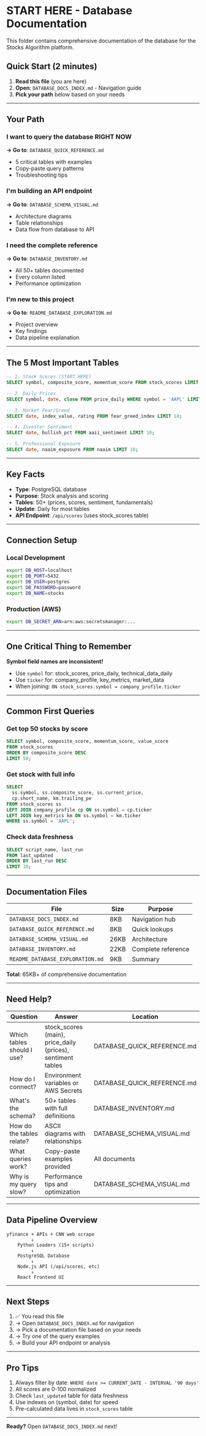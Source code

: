 # START HERE - Database Documentation

This folder contains comprehensive documentation of the database for the Stocks Algorithm platform.

## Quick Start (2 minutes)

1. **Read this file** (you are here)
2. **Open**: `DATABASE_DOCS_INDEX.md` - Navigation guide
3. **Pick your path** below based on your needs

---

## Your Path

### I want to query the database RIGHT NOW
**→ Go to**: `DATABASE_QUICK_REFERENCE.md`
- 5 critical tables with examples
- Copy-paste query patterns
- Troubleshooting tips

### I'm building an API endpoint
**→ Go to**: `DATABASE_SCHEMA_VISUAL.md`
- Architecture diagrams
- Table relationships
- Data flow from database to API

### I need the complete reference
**→ Go to**: `DATABASE_INVENTORY.md`
- All 50+ tables documented
- Every column listed
- Performance optimization

### I'm new to this project
**→ Go to**: `README_DATABASE_EXPLORATION.md`
- Project overview
- Key findings
- Data pipeline explanation

---

## The 5 Most Important Tables

```sql
-- 1. Stock Scores (START HERE)
SELECT symbol, composite_score, momentum_score FROM stock_scores LIMIT 10;

-- 2. Daily Prices
SELECT symbol, date, close FROM price_daily WHERE symbol = 'AAPL' LIMIT 10;

-- 3. Market Fear/Greed
SELECT date, index_value, rating FROM fear_greed_index LIMIT 10;

-- 4. Investor Sentiment
SELECT date, bullish_pct FROM aaii_sentiment LIMIT 10;

-- 5. Professional Exposure
SELECT date, naaim_exposure FROM naaim LIMIT 10;
```

---

## Key Facts

- **Type**: PostgreSQL database
- **Purpose**: Stock analysis and scoring
- **Tables**: 50+ (prices, scores, sentiment, fundamentals)
- **Update**: Daily for most tables
- **API Endpoint**: `/api/scores` (uses stock_scores table)

---

## Connection Setup

### Local Development
```bash
export DB_HOST=localhost
export DB_PORT=5432
export DB_USER=postgres
export DB_PASSWORD=password
export DB_NAME=stocks
```

### Production (AWS)
```bash
export DB_SECRET_ARN=arn:aws:secretsmanager:...
```

---

## One Critical Thing to Remember

**Symbol field names are inconsistent!**
- Use `symbol` for: stock_scores, price_daily, technical_data_daily
- Use `ticker` for: company_profile, key_metrics, market_data
- When joining: `ON stock_scores.symbol = company_profile.ticker`

---

## Common First Queries

### Get top 50 stocks by score
```sql
SELECT symbol, composite_score, momentum_score, value_score
FROM stock_scores
ORDER BY composite_score DESC
LIMIT 50;
```

### Get stock with full info
```sql
SELECT 
  ss.symbol, ss.composite_score, ss.current_price,
  cp.short_name, km.trailing_pe
FROM stock_scores ss
LEFT JOIN company_profile cp ON ss.symbol = cp.ticker
LEFT JOIN key_metrics km ON ss.symbol = km.ticker
WHERE ss.symbol = 'AAPL';
```

### Check data freshness
```sql
SELECT script_name, last_run
FROM last_updated
ORDER BY last_run DESC
LIMIT 10;
```

---

## Documentation Files

| File | Size | Purpose |
|------|------|---------|
| `DATABASE_DOCS_INDEX.md` | 8KB | Navigation hub |
| `DATABASE_QUICK_REFERENCE.md` | 8KB | Quick lookups |
| `DATABASE_SCHEMA_VISUAL.md` | 26KB | Architecture |
| `DATABASE_INVENTORY.md` | 22KB | Complete reference |
| `README_DATABASE_EXPLORATION.md` | 9KB | Summary |

**Total**: 65KB+ of comprehensive documentation

---

## Need Help?

| Question | Answer | Location |
|----------|--------|----------|
| Which tables should I use? | stock_scores (main), price_daily (prices), sentiment tables | DATABASE_QUICK_REFERENCE.md |
| How do I connect? | Environment variables or AWS Secrets | DATABASE_QUICK_REFERENCE.md |
| What's the schema? | 50+ tables with full definitions | DATABASE_INVENTORY.md |
| How do the tables relate? | ASCII diagrams with relationships | DATABASE_SCHEMA_VISUAL.md |
| What queries work? | Copy-paste examples provided | All documents |
| Why is my query slow? | Performance tips and optimization | DATABASE_SCHEMA_VISUAL.md |

---

## Data Pipeline Overview

```
yfinance + APIs + CNN web scrape
         ↓
    Python Loaders (15+ scripts)
         ↓
    PostgreSQL Database
         ↓
    Node.js API (/api/scores, etc)
         ↓
    React Frontend UI
```

---

## Next Steps

1. ✅ You read this file
2. → Open `DATABASE_DOCS_INDEX.md` for navigation
3. → Pick a documentation file based on your needs
4. → Try one of the query examples
5. → Build your API endpoint or analysis

---

## Pro Tips

1. Always filter by date: `WHERE date >= CURRENT_DATE - INTERVAL '90 days'`
2. All scores are 0-100 normalized
3. Check `last_updated` table for data freshness
4. Use indexes on (symbol, date) for speed
5. Pre-calculated data lives in `stock_scores` table

---

**Ready?** Open `DATABASE_DOCS_INDEX.md` next!

